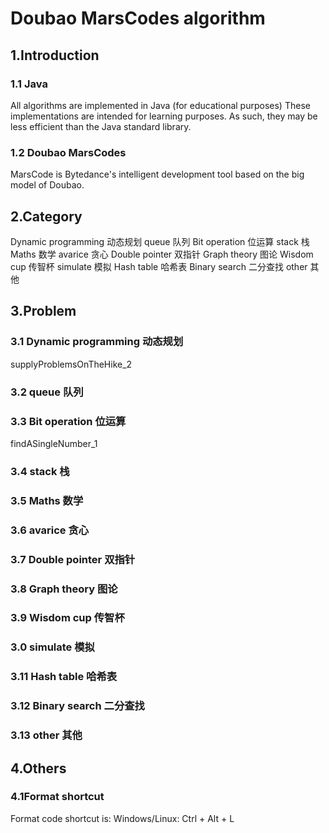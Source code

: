 # Doubao MarsCodes algorithm

## 1.Introduction
### 1.1 Java
All algorithms are implemented in Java (for educational purposes) These implementations are intended for learning purposes. As such, they may be less efficient than the Java standard library.

### 1.2 Doubao MarsCodes
MarsCode is Bytedance's intelligent development tool based on the big model of Doubao.

## 2.Category
Dynamic programming 动态规划
queue 队列
Bit operation 位运算
stack 栈
Maths 数学
avarice 贪心
Double pointer 双指针
Graph theory 图论
Wisdom cup 传智杯
simulate 模拟
Hash table 哈希表
Binary search 二分查找
other 其他

## 3.Problem
### 3.1 Dynamic programming 动态规划
supplyProblemsOnTheHike_2



### 3.2 queue 队列



### 3.3 Bit operation 位运算
findASingleNumber_1

### 3.4 stack 栈


### 3.5 Maths 数学


### 3.6 avarice 贪心


### 3.7 Double pointer 双指针


### 3.8 Graph theory 图论


### 3.9 Wisdom cup 传智杯


### 3.0 simulate 模拟


### 3.11 Hash table 哈希表


### 3.12 Binary search 二分查找


### 3.13 other 其他





## 4.Others
### 4.1Format shortcut
Format code shortcut is: Windows/Linux: Ctrl + Alt + L












